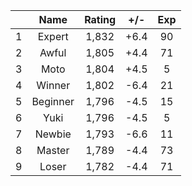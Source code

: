 | |Name|Rating|+/-|Exp|
|-|:--:|:----:|:-:|:-:|
|1|Expert|1,832|+6.4|90|
|2|Awful|1,805|+4.4|71|
|3|Moto|1,804|+4.5|5|
|4|Winner|1,802|-6.4|21|
|5|Beginner|1,796|-4.5|15|
|6|Yuki|1,796|-4.5|5|
|7|Newbie|1,793|-6.6|11|
|8|Master|1,789|-4.4|73|
|9|Loser|1,782|-4.4|71|
